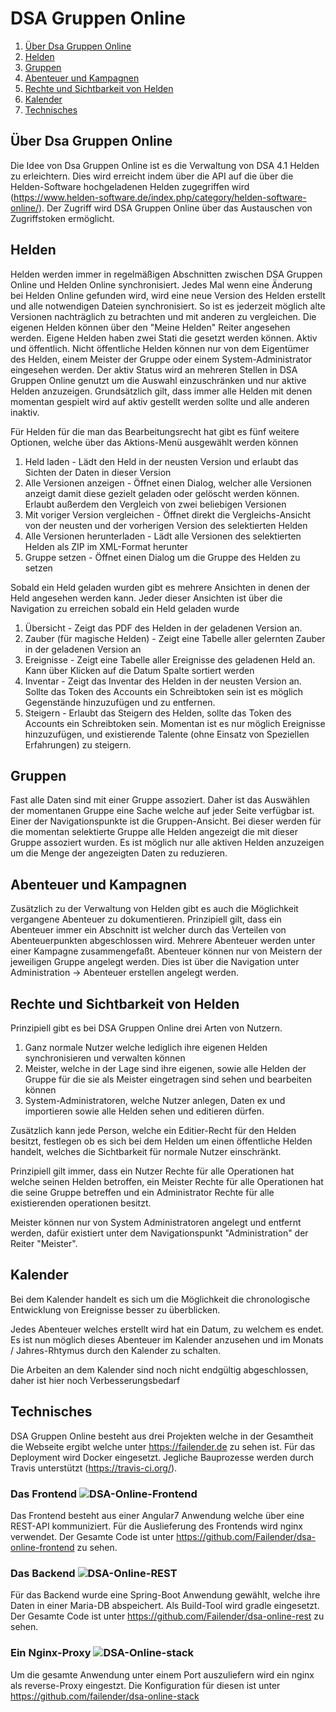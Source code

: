 # DSA Gruppen Online

1. [Über Dsa Gruppen Online](#Über-Dsa-Gruppen-Online)
2. [Helden](#Helden)
3. [Gruppen](#Gruppen)
4. [Abenteuer und Kampagnen](#Abenteuer-und-Kampagnen)
5. [Rechte und Sichtbarkeit von Helden](#Rechte-und-Sichtbarkeit-von-Helden)
6. [Kalender](#Kalender)
7. [Technisches](#Technisches)

## Über Dsa Gruppen Online
Die Idee von Dsa Gruppen Online ist es die Verwaltung von DSA 4.1 Helden zu erleichtern.
Dies wird erreicht indem über die API auf die über die Helden-Software hochgeladenen Helden zugegriffen wird (https://www.helden-software.de/index.php/category/helden-software-online/). Der Zugriff wird DSA Gruppen Online über das Austauschen von Zugriffstoken ermöglicht.

## Helden
Helden werden immer in regelmäßigen Abschnitten zwischen DSA Gruppen Online und Helden Online synchronisiert. Jedes Mal wenn eine Änderung bei Helden Online gefunden wird, wird eine neue Version des Helden erstellt und alle notwendigen Dateien synchronisiert. So ist es jederzeit möglich alte Versionen nachträglich zu betrachten und mit anderen zu vergleichen.
Die eigenen Helden können über den "Meine Helden" Reiter angesehen werden.
Eigene Helden haben zwei Stati die gesetzt werden können. Aktiv und öffentlich.
Nicht öffentliche Helden können nur von dem Eigentümer des Helden, einem Meister der Gruppe oder einem System-Administrator eingesehen werden.
Der aktiv Status wird an mehreren Stellen in DSA Gruppen Online genutzt um die Auswahl einzuschränken und nur aktive Helden anzuzeigen. Grundsätzlich gilt, dass immer alle Helden mit denen momentan gespielt wird auf aktiv gestellt werden sollte und alle anderen inaktiv.

Für Helden für die man das Bearbeitungsrecht hat gibt es fünf weitere Optionen, welche über das Aktions-Menü ausgewählt werden können

1. Held laden - Lädt den Held in der neusten Version und erlaubt das Sichten der Daten in dieser Version
2. Alle Versionen anzeigen - Öffnet einen Dialog, welcher alle Versionen anzeigt damit diese gezielt geladen oder gelöscht werden können. Erlaubt außerdem den Vergleich von zwei beliebigen Versionen
3. Mit voriger Version vergleichen - Öffnet direkt die Vergleichs-Ansicht von der neusten und der vorherigen Version des selektierten Helden
4. Alle Versionen herunterladen - Lädt alle Versionen des selektierten Helden als ZIP im XML-Format herunter
5. Gruppe setzen - Öffnet einen Dialog um die Gruppe des Helden zu setzen

Sobald ein Held geladen wurden gibt es mehrere Ansichten in denen der Held angesehen werden kann.
Jeder dieser Ansichten ist über die Navigation zu erreichen sobald ein Held geladen wurde

1. Übersicht - Zeigt das PDF des Helden in der geladenen Version an.
2. Zauber (für magische Helden) - Zeigt eine Tabelle aller gelernten Zauber in der geladenen Version an
3. Ereignisse - Zeigt eine Tabelle aller Ereignisse des geladenen Held an. Kann über Klicken auf die Datum Spalte sortiert werden
4. Inventar - Zeigt das Inventar des Helden in der neusten Version an. Sollte das Token des Accounts ein Schreibtoken sein ist es möglich Gegenstände hinzuzufügen und zu entfernen.
5. Steigern - Erlaubt das Steigern des Helden, sollte das Token des Accounts ein Schreibtoken sein. Momentan ist es nur möglich Ereignisse hinzuzufügen, und existierende Talente (ohne Einsatz von Speziellen Erfahrungen) zu steigern.

## Gruppen
Fast alle Daten sind mit einer Gruppe assoziert. Daher ist das Auswählen der momentanen Gruppe eine Sache welche auf jeder Seite verfügbar ist.
Einer der Navigationspunkte ist die Gruppen-Ansicht. Bei dieser werden für die momentan selektierte Gruppe alle Helden angezeigt die mit dieser Gruppe assoziert wurden.
Es ist möglich nur alle aktiven Helden anzuzeigen um die Menge der angezeigten Daten zu reduzieren.

## Abenteuer und Kampagnen
Zusätzlich zu der Verwaltung von Helden gibt es auch die Möglichkeit vergangene Abenteuer zu dokumentieren. Prinzipiell gilt, dass ein Abenteuer immer ein Abschnitt ist welcher durch das Verteilen von Abenteuerpunkten abgeschlossen wird. Mehrere Abenteuer werden unter einer Kampagne zusammengefaßt.
Abenteuer können nur von Meistern der jeweiligen Gruppe angelegt werden. Dies ist über die Navigation unter Administration -> Abenteuer erstellen angelegt werden.

## Rechte und Sichtbarkeit von Helden
Prinzipiell gibt es bei DSA Gruppen Online drei Arten von Nutzern.
1. Ganz normale Nutzer welche lediglich ihre eigenen Helden synchronisieren und verwalten können
2. Meister, welche in der Lage sind ihre eigenen, sowie alle Helden der Gruppe für die sie als Meister eingetragen sind sehen und bearbeiten können
3. System-Administratoren, welche Nutzer anlegen, Daten ex und importieren sowie alle Helden sehen und editieren dürfen.
    
Zusätzlich kann jede Person, welche ein Editier-Recht für den Helden besitzt, festlegen ob es sich bei dem Helden um einen öffentliche Helden handelt, welches die Sichtbarkeit für normale Nutzer einschränkt.

Prinzipiell gilt immer, dass ein Nutzer Rechte für alle Operationen hat welche seinen Helden betroffen, ein Meister Rechte für alle Operationen hat die seine Gruppe betreffen und ein Administrator Rechte für alle existierenden operationen besitzt.

Meister können nur von System Administratoren angelegt und entfernt werden, dafür existiert unter dem Navigationspunkt "Administration" der Reiter "Meister".

## Kalender
Bei dem Kalender handelt es sich um die Möglichkeit die chronologische Entwicklung von Ereignisse besser zu überblicken.

Jedes Abenteuer welches erstellt wird hat ein Datum, zu welchem es endet. Es ist nun möglich dieses Abenteuer im Kalender anzusehen und im Monats / Jahres-Rhtymus durch den Kalender zu schalten.

Die Arbeiten an dem Kalender sind noch nicht endgültig abgeschlossen, daher ist hier noch Verbesserungsbedarf

## Technisches
DSA Gruppen Online besteht aus drei Projekten welche in der Gesamtheit die Webseite ergibt welche unter https://failender.de zu sehen ist. Für das Deployment wird Docker eingesetzt. 
Jegliche Bauprozesse werden durch Travis unterstützt (https://travis-ci.org/).

### Das Frontend ![](https://travis-ci.org/Failender/dsa-online-frontend.svg?branch=master "DSA-Online-Frontend")
Das Frontend besteht aus einer Angular7 Anwendung welche über eine REST-API kommuniziert. Für die Auslieferung des Frontends wird nginx verwendet.
Der Gesamte Code ist unter https://github.com/Failender/dsa-online-frontend zu sehen.

### Das Backend ![](https://travis-ci.org/Failender/dsa-online-rest.svg?branch=master "DSA-Online-REST")
Für das Backend wurde eine Spring-Boot Anwendung gewählt, welche ihre Daten in einer Maria-DB abspeichert. Als Build-Tool wird gradle eingesetzt.
Der Gesamte Code ist unter https://github.com/Failender/dsa-online-rest zu sehen.

### Ein Nginx-Proxy ![](https://travis-ci.org/Failender/dsa-online-stack.svg?branch=master "DSA-Online-stack")
Um die gesamte Anwendung unter einem Port auszuliefern wird ein nginx als reverse-Proxy eingestzt.
Die Konfiguration für diesen ist unter https://github.com/failender/dsa-online-stack 

